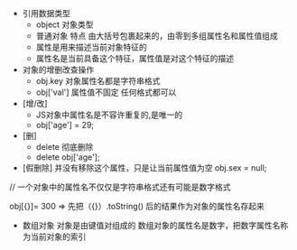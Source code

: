 - 引用数据类型
    - object 对象类型
    - 普通对象 特点 由大括号包裹起来的，由零到多组属性名和属性值组成
    - 属性是用来描述当前对象特征的
    - 属性名是当前具备这个特征，属性值是对这个特征的描述
- 对象的增删改查操作
    - obj.key 对象属性名都是字符串格式
    - obj['val'] 属性值不固定 任何格式都可以
- [增/改]
    - JS对象中属性名是不容许重复的,是唯一的
    - obj['age'] = 29;
-  [删]
    - delete 彻底删除
    - delete obj['age'];
-  [假删除] 并没有移除这个属性，只是让当前属性值为空
    obj.sex = null;

// 一个对象中的属性名不仅仅是字符串格式还有可能是数字格式

obj[{}]= 300  => 先把（{}）.toString() 后的结果作为对象的属性名存起来

- 数组对象
  对象是由键值对组成的
  数组对象的属性名是数字，把数字属性名称为当前对象的索引
  


    


